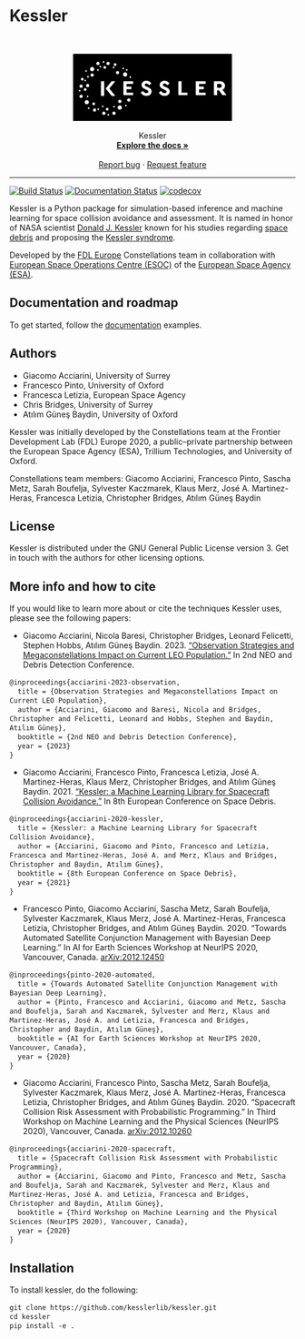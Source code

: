 # Kessler

<!-- PROJECT LOGO -->
<br />
<p align="center">
  <a href="https://github.com/kesslerlib/kessler">
    <img src="docs/_static/kessler_logo.png" alt="Logo" width="280">
  </a>
  <p align="center">
    Kessler
    <br />
    <a href="https://kesslerlib.github.io/kessler/"><strong>Explore the docs »</strong></a>
    <br />
    <br />
    <a href="https://github.com/kesslerlib/kessler/issues/new/choose">Report bug</a>
    ·
    <a href="https://github.com/kesslerlib/kessler/issues/new/choose">Request feature</a>
  </p>
</p>

-----------------------------------------
[![Build Status](https://github.com/kesslerlib/kessler/workflows/build/badge.svg)](https://github.com/kesslerlib/kessler/actions)
[![Documentation Status](https://readthedocs.org/projects/kessler/badge/?version=latest)](https://kessler.readthedocs.io/en/latest/?badge=latest)
[![codecov](https://codecov.io/gh/kesslerlib/kessler/branch/master/graph/badge.svg?token=EQ9CLXD909)](https://codecov.io/gh/kesslerlib/kessler)

Kessler is a Python package for simulation-based inference and machine learning for space collision avoidance and assessment. It is named in honor of NASA scientist [Donald J. Kessler](https://en.wikipedia.org/wiki/Donald_J._Kessler) known for his studies regarding [space debris](https://en.wikipedia.org/wiki/Space_debris) and proposing the [Kessler syndrome](https://en.wikipedia.org/wiki/Kessler_syndrome).

Developed by the [FDL Europe](https://fdleurope.org/) Constellations team in collaboration with [European Space Operations Centre (ESOC)](http://www.esa.int/esoc) of the [European Space Agency (ESA)](http://www.esa.int).

## Documentation and roadmap

To get started, follow the [documentation](https://kesslerlib.github.io/kessler/) examples.

## Authors

* Giacomo Acciarini, University of Surrey
* Francesco Pinto, University of Oxford
* Francesca Letizia, European Space Agency
* Chris Bridges, University of Surrey
* Atılım Güneş Baydin, University of Oxford

Kessler was initially developed by the Constellations team at the Frontier Development Lab (FDL) Europe 2020, a public–private partnership between the European Space Agency (ESA), Trillium Technologies, and University of Oxford.

Constellations team members: Giacomo Acciarini, Francesco Pinto, Sascha Metz, Sarah Boufelja, Sylvester Kaczmarek, Klaus Merz, José A. Martinez-Heras, Francesca Letizia, Christopher Bridges, Atılım Güneş Baydin

## License

Kessler is distributed under the GNU General Public License version 3. Get in touch with the authors for other licensing options.

## More info and how to cite

If you would like to learn more about or cite the techniques Kessler uses, please see the following papers:

* Giacomo Acciarini, Nicola Baresi, Christopher Bridges, Leonard Felicetti, Stephen Hobbs, Atılım Güneş Baydin. 2023. [“Observation Strategies and Megaconstellations Impact on Current LEO Population.”](https://conference.sdo.esoc.esa.int/proceedings/neosst2/paper/88) In 2nd NEO and Debris Detection Conference.
```
@inproceedings{acciarini-2023-observation,
  title = {Observation Strategies and Megaconstellations Impact on Current LEO Population},
  author = {Acciarini, Giacomo and Baresi, Nicola and Bridges, Christopher and Felicetti, Leonard and Hobbs, Stephen and Baydin, Atılım Güneş},
  booktitle = {2nd NEO and Debris Detection Conference},
  year = {2023}
}
```
* Giacomo Acciarini, Francesco Pinto, Francesca Letizia, José A. Martinez-Heras, Klaus Merz, Christopher Bridges, and Atılım Güneş Baydin. 2021. [“Kessler: a Machine Learning Library for Spacecraft Collision Avoidance.”](https://conference.sdo.esoc.esa.int/proceedings/sdc8/paper/226) In 8th European Conference on Space Debris.
```
@inproceedings{acciarini-2020-kessler,
  title = {Kessler: a Machine Learning Library for Spacecraft Collision Avoidance},
  author = {Acciarini, Giacomo and Pinto, Francesco and Letizia, Francesca and Martinez-Heras, José A. and Merz, Klaus and Bridges, Christopher and Baydin, Atılım Güneş},
  booktitle = {8th European Conference on Space Debris},
  year = {2021}
}
```
* Francesco Pinto, Giacomo Acciarini, Sascha Metz, Sarah Boufelja, Sylvester Kaczmarek, Klaus Merz, José A. Martinez-Heras, Francesca Letizia, Christopher Bridges, and Atılım Güneş Baydin. 2020. “Towards Automated Satellite Conjunction Management with Bayesian Deep Learning.” In AI for Earth Sciences Workshop at NeurIPS 2020, Vancouver, Canada. [arXiv:2012.12450](https://arxiv.org/abs/2012.12450)
```
@inproceedings{pinto-2020-automated,
  title = {Towards Automated Satellite Conjunction Management with Bayesian Deep Learning},
  author = {Pinto, Francesco and Acciarini, Giacomo and Metz, Sascha and Boufelja, Sarah and Kaczmarek, Sylvester and Merz, Klaus and Martinez-Heras, José A. and Letizia, Francesca and Bridges, Christopher and Baydin, Atılım Güneş},
  booktitle = {AI for Earth Sciences Workshop at NeurIPS 2020, Vancouver, Canada},
  year = {2020}
}
```
* Giacomo Acciarini, Francesco Pinto, Sascha Metz, Sarah Boufelja, Sylvester Kaczmarek, Klaus Merz, José A. Martinez-Heras, Francesca Letizia, Christopher Bridges, and Atılım Güneş Baydin. 2020. “Spacecraft Collision Risk Assessment with Probabilistic Programming.” In Third Workshop on Machine Learning and the Physical Sciences (NeurIPS 2020), Vancouver, Canada. [arXiv:2012.10260](https://arxiv.org/abs/2012.10260)
```
@inproceedings{acciarini-2020-spacecraft,
  title = {Spacecraft Collision Risk Assessment with Probabilistic Programming},
  author = {Acciarini, Giacomo and Pinto, Francesco and Metz, Sascha and Boufelja, Sarah and Kaczmarek, Sylvester and Merz, Klaus and Martinez-Heras, José A. and Letizia, Francesca and Bridges, Christopher and Baydin, Atılım Güneş},
  booktitle = {Third Workshop on Machine Learning and the Physical Sciences (NeurIPS 2020), Vancouver, Canada},
  year = {2020}
}
```

## Installation

To install kessler, do the following:

```
git clone https://github.com/kesslerlib/kessler.git
cd kessler
pip install -e .
```

